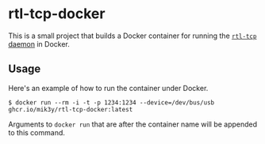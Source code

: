# rtl-tcp-docker

This is a small project that builds a Docker container for running the
[`rtl-tcp` daemon](https://github.com/osmocom/rtl-sdr/blob/master/src/rtl_tcp.c)
in Docker.

## Usage

Here's an example of how to run the container under Docker.

```
$ docker run --rm -i -t -p 1234:1234 --device=/dev/bus/usb ghcr.io/mik3y/rtl-tcp-docker:latest
```

Arguments to `docker run` that are after the container name will be appended to
this command.
